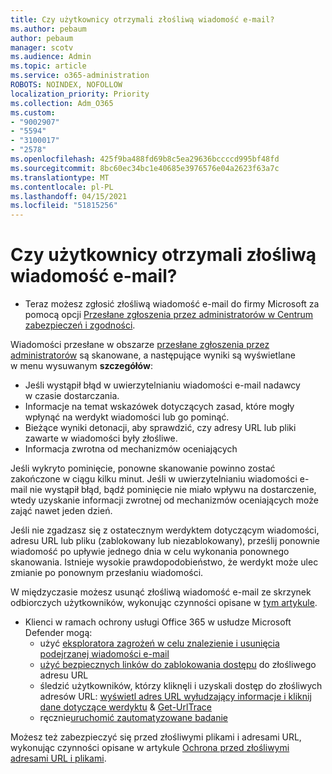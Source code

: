 ```yaml
---
title: Czy użytkownicy otrzymali złośliwą wiadomość e-mail?
ms.author: pebaum
author: pebaum
manager: scotv
ms.audience: Admin
ms.topic: article
ms.service: o365-administration
ROBOTS: NOINDEX, NOFOLLOW
localization_priority: Priority
ms.collection: Adm_O365
ms.custom:
- "9002907"
- "5594"
- "3100017"
- "2578"
ms.openlocfilehash: 425f9ba488fd69b8c5ea29636bccccd995bf48fd
ms.sourcegitcommit: 8bc60ec34bc1e40685e3976576e04a2623f63a7c
ms.translationtype: MT
ms.contentlocale: pl-PL
ms.lasthandoff: 04/15/2021
ms.locfileid: "51815256"
---
```

# <a name="did-your-users-receive-malicious-email"></a>Czy użytkownicy otrzymali złośliwą wiadomość e-mail?

- Teraz możesz zgłosić złośliwą wiadomość e-mail do firmy Microsoft za pomocą opcji [Przesłane zgłoszenia przez administratorów w Centrum zabezpieczeń i zgodności](https://sip.protection.office.com/reportsubmission).

Wiadomości przesłane w obszarze [przesłane zgłoszenia przez administratorów](https://sip.protection.office.com/reportsubmission) są skanowane, a następujące wyniki są wyświetlane w menu wysuwanym **szczegółów**:

- Jeśli wystąpił błąd w uwierzytelnianiu wiadomości e-mail nadawcy w czasie dostarczania.
- Informacje na temat wskazówek dotyczących zasad, które mogły wpłynąć na werdykt wiadomości lub go pominąć.
- Bieżące wyniki detonacji, aby sprawdzić, czy adresy URL lub pliki zawarte w wiadomości były złośliwe.
- Informacja zwrotna od mechanizmów oceniających

Jeśli wykryto pominięcie, ponowne skanowanie powinno zostać zakończone w ciągu kilku minut. Jeśli w uwierzytelnianiu wiadomości e-mail nie wystąpił błąd, bądź pominięcie nie miało wpływu na dostarczenie, wtedy uzyskanie informacji zwrotnej od mechanizmów oceniających może zająć nawet jeden dzień.

Jeśli nie zgadzasz się z ostatecznym werdyktem dotyczącym wiadomości, adresu URL lub pliku (zablokowany lub niezablokowany), prześlij ponownie wiadomość po upływie jednego dnia w celu wykonania ponownego skanowania. Istnieje wysokie prawdopodobieństwo, że werdykt może ulec zmianie po ponownym przesłaniu wiadomości.

W międzyczasie możesz usunąć złośliwą wiadomość e-mail ze skrzynek odbiorczych użytkowników, wykonując czynności opisane w [tym artykule](https://docs.microsoft.com/microsoft-365/compliance/search-for-and-delete-messages-in-your-organization).

- Klienci w ramach ochrony usługi Office 365 w usłudze Microsoft Defender mogą:
    - użyć [eksploratora zagrożeń w celu znalezienie i usunięcia podejrzanej wiadomości e-mail](https://docs.microsoft.com/microsoft-365/security/office-365-security/investigate-malicious-email-that-was-delivered)
    - [użyć bezpiecznych linków do zablokowania dostępu](https://docs.microsoft.com/microsoft-365/security/office-365-security/atp-safe-links) do złośliwego adresu URL
    - śledzić użytkowników, którzy kliknęli i uzyskali dostęp do złośliwych adresów URL: [wyświetl adres URL wyłudzający informacje i kliknij dane dotyczące werdyktu](https://docs.microsoft.com/microsoft-365/security/office-365-security/threat-explorer) & [Get-UrlTrace](https://docs.microsoft.com/powershell/module/exchange/get-urltrace)
    - ręcznie[uruchomić zautomatyzowane badanie](https://docs.microsoft.com/microsoft-365/security/office-365-security/automated-investigation-response-office)

Możesz też zabezpieczyć się przed złośliwymi plikami i adresami URL, wykonując czynności opisane w artykule [Ochrona przed złośliwymi adresami URL i plikami](https://docs.microsoft.com/microsoft-365/security/office-365-security/protect-against-threats).